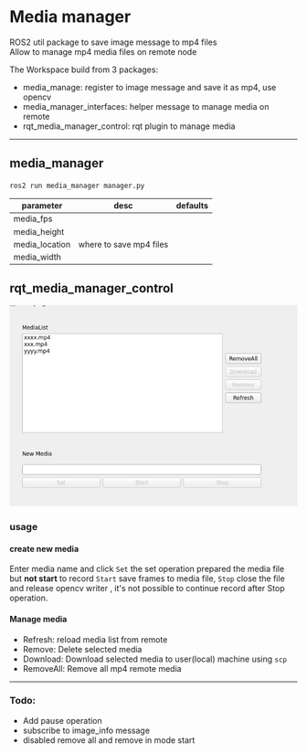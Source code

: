 # Media manager

ROS2 util package to save image message to mp4 files  
Allow to manage mp4 media files on remote node

The Workspace build from 3 packages:

- media_manage: register to image message and save it as mp4, use opencv
- media_manager_interfaces: helper message to manage media on remote
- rqt_media_manager_control: rqt plugin to manage media


---

## media_manager

```bash
ros2 run media_manager manager.py 
```
| parameter | desc | defaults |
|---------|-----------|-----------------|
| media_fps        |           |                 |
| media_height        |           |                 |
| media_location        | where to save mp4 files          |                 |
| media_width        |           |                 |


  
  
  
  
  

## rqt_media_manager_control

![alt text](images/rqt_media_manager.png)

### usage

#### create new media

Enter media name and click `Set` the set operation prepared the media file but **not start** to record
`Start` save frames to media file, `Stop` close the file and release opencv writer , it's not possible to continue record after Stop operation.


#### Manage media
- Refresh: reload media list from remote
- Remove: Delete selected media
- Download: Download selected media to user(local) machine using `scp`
- RemoveAll: Remove all mp4 remote media

---

### Todo:
- Add pause operation
- subscribe to image_info message
- disabled remove all and remove in mode start